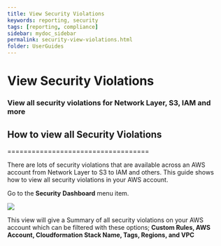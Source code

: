 ```yaml
---
title: View Security Violations
keywords: reporting, security
tags: [reporting, compliance]
sidebar: mydoc_sidebar
permalink: security-view-violations.html
folder: UserGuides
---
```


# View Security Violations

### View all security violations for Network Layer, S3, IAM and more ###


## How to view all Security Violations ##
===================================

There are lots of security violations that are available across an AWS account from Network Layer to S3 to IAM and others. This guide shows how to view all security violations in your AWS account.

Go to the **Security** **Dashboard** menu item.

[![](https://downloads.intercomcdn.com/i/o/286790878/ed68467bc08ac726d493379a/image.png)](https://downloads.intercomcdn.com/i/o/286790878/ed68467bc08ac726d493379a/image.png)

This view will give a Summary of all security violations on your AWS account which can be filtered with these options; **Custom Rules, AWS Account, Cloudformation Stack Name, Tags, Regions, and VPC**